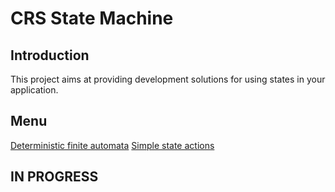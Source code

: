 # CRS State Machine

## Introduction

This project aims at providing development solutions for using states in your application.

## Menu

<a target="_blank" href="https://github.com/caperaven/crs-state-machine/blob/master/documents/usage/deterministric-finate-automata.md">Deterministic finite automata</a>
<a target="_blank" href="https://github.com/caperaven/crs-state-machine/blob/master/documents/usage/simple-state-actions.md">Simple state actions</a>

## IN PROGRESS
